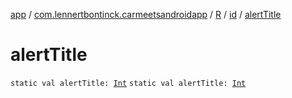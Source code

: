 [app](../../../index.md) / [com.lennertbontinck.carmeetsandroidapp](../../index.md) / [R](../index.md) / [id](index.md) / [alertTitle](./alert-title.md)

# alertTitle

`static val alertTitle: `[`Int`](https://kotlinlang.org/api/latest/jvm/stdlib/kotlin/-int/index.html)
`static val alertTitle: `[`Int`](https://kotlinlang.org/api/latest/jvm/stdlib/kotlin/-int/index.html)